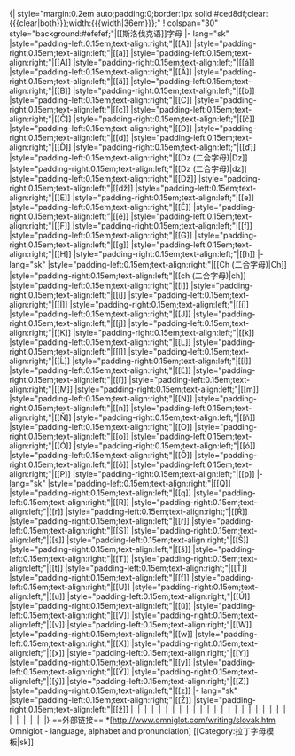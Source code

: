 {| style="margin:0.2em auto;padding:0;border:1px solid #ced8df;clear:{{{clear|both}}};width:{{{width|36em}}};"
! colspan="30" style="background:#efefef;"|[[斯洛伐克语]]字母
|- lang="sk"
|style="padding-left:0.15em;text-align:right;"|[[A]]
|style="padding-right:0.15em;text-align:left;"|[[a]]
|style="padding-left:0.15em;text-align:right;"|[[Á]]
|style="padding-right:0.15em;text-align:left;"|[[á]]
|style="padding-left:0.15em;text-align:right;"|[[Ä]]
|style="padding-right:0.15em;text-align:left;"|[[ä]]
|style="padding-left:0.15em;text-align:right;"|[[B]]
|style="padding-right:0.15em;text-align:left;"|[[b]]
|style="padding-left:0.15em;text-align:right;"|[[C]]
|style="padding-right:0.15em;text-align:left;"|[[c]]
|style="padding-left:0.15em;text-align:right;"|[[Č]]
|style="padding-right:0.15em;text-align:left;"|[[č]]
|style="padding-left:0.15em;text-align:right;"|[[D]]
|style="padding-right:0.15em;text-align:left;"|[[d]]
|style="padding-left:0.15em;text-align:right;"|[[Ď]]
|style="padding-right:0.15em;text-align:left;"|[[ď]]
|style="padding-left:0.15em;text-align:right;"|[[Dz (二合字母)|Dz]]
|style="padding-right:0.15em;text-align:left;"|[[Dz (二合字母)|dz]]
|style="padding-left:0.15em;text-align:right;"|[[Dž]]
|style="padding-right:0.15em;text-align:left;"|[[dž]]
|style="padding-left:0.15em;text-align:right;"|[[E]]
|style="padding-right:0.15em;text-align:left;"|[[e]]
|style="padding-left:0.15em;text-align:right;"|[[É]]
|style="padding-right:0.15em;text-align:left;"|[[é]]
|style="padding-left:0.15em;text-align:right;"|[[F]]
|style="padding-right:0.15em;text-align:left;"|[[f]]
|style="padding-left:0.15em;text-align:right;"|[[G]]
|style="padding-right:0.15em;text-align:left;"|[[g]]
|style="padding-left:0.15em;text-align:right;"|[[H]]
|style="padding-right:0.15em;text-align:left;"|[[h]]
|- lang="sk"
|style="padding-left:0.15em;text-align:right;"|[[Ch (二合字母)|Ch]]
|style="padding-right:0.15em;text-align:left;"|[[ch (二合字母)|ch]]
|style="padding-left:0.15em;text-align:right;"|[[I]]
|style="padding-right:0.15em;text-align:left;"|[[i]]
|style="padding-left:0.15em;text-align:right;"|[[Í]]
|style="padding-right:0.15em;text-align:left;"|[[í]]
|style="padding-left:0.15em;text-align:right;"|[[J]]
|style="padding-right:0.15em;text-align:left;"|[[j]]
|style="padding-left:0.15em;text-align:right;"|[[K]]
|style="padding-right:0.15em;text-align:left;"|[[k]]
|style="padding-left:0.15em;text-align:right;"|[[L]]
|style="padding-right:0.15em;text-align:left;"|[[l]]
|style="padding-left:0.15em;text-align:right;"|[[Ĺ]]
|style="padding-right:0.15em;text-align:left;"|[[ĺ]]
|style="padding-left:0.15em;text-align:right;"|[[Ľ]]
|style="padding-right:0.15em;text-align:left;"|[[ľ]]
|style="padding-left:0.15em;text-align:right;"|[[M]]
|style="padding-right:0.15em;text-align:left;"|[[m]]
|style="padding-left:0.15em;text-align:right;"|[[N]]
|style="padding-right:0.15em;text-align:left;"|[[n]]
|style="padding-left:0.15em;text-align:right;"|[[Ň]]
|style="padding-right:0.15em;text-align:left;"|[[ň]]
|style="padding-left:0.15em;text-align:right;"|[[O]]
|style="padding-right:0.15em;text-align:left;"|[[o]]
|style="padding-left:0.15em;text-align:right;"|[[Ó]]
|style="padding-right:0.15em;text-align:left;"|[[ó]]
|style="padding-left:0.15em;text-align:right;"|[[Ô]]
|style="padding-right:0.15em;text-align:left;"|[[ô]]
|style="padding-left:0.15em;text-align:right;"|[[P]]
|style="padding-right:0.15em;text-align:left;"|[[p]]
|- lang="sk"
|style="padding-left:0.15em;text-align:right;"|[[Q]]
|style="padding-right:0.15em;text-align:left;"|[[q]]
|style="padding-left:0.15em;text-align:right;"|[[R]]
|style="padding-right:0.15em;text-align:left;"|[[r]]
|style="padding-left:0.15em;text-align:right;"|[[Ŕ]]
|style="padding-right:0.15em;text-align:left;"|[[ŕ]]
|style="padding-left:0.15em;text-align:right;"|[[S]]
|style="padding-right:0.15em;text-align:left;"|[[s]]
|style="padding-left:0.15em;text-align:right;"|[[Š]]
|style="padding-right:0.15em;text-align:left;"|[[š]]
|style="padding-left:0.15em;text-align:right;"|[[T]]
|style="padding-right:0.15em;text-align:left;"|[[t]]
|style="padding-left:0.15em;text-align:right;"|[[Ť]]
|style="padding-right:0.15em;text-align:left;"|[[ť]]
|style="padding-left:0.15em;text-align:right;"|[[U]]
|style="padding-right:0.15em;text-align:left;"|[[u]]
|style="padding-left:0.15em;text-align:right;"|[[Ú]]
|style="padding-right:0.15em;text-align:left;"|[[ú]]
|style="padding-left:0.15em;text-align:right;"|[[V]]
|style="padding-right:0.15em;text-align:left;"|[[v]]
|style="padding-left:0.15em;text-align:right;"|[[W]]
|style="padding-right:0.15em;text-align:left;"|[[w]]
|style="padding-left:0.15em;text-align:right;"|[[X]]
|style="padding-right:0.15em;text-align:left;"|[[x]]
|style="padding-left:0.15em;text-align:right;"|[[Y]]
|style="padding-right:0.15em;text-align:left;"|[[y]]
|style="padding-left:0.15em;text-align:right;"|[[Ý]]
|style="padding-right:0.15em;text-align:left;"|[[ý]]
|style="padding-left:0.15em;text-align:right;"|[[Z]]
|style="padding-right:0.15em;text-align:left;"|[[z]]
|- lang="sk"
|style="padding-left:0.15em;text-align:right;"|[[Ž]]
|style="padding-right:0.15em;text-align:left;"|[[ž]]
|&nbsp;
|&nbsp;
|&nbsp;
|&nbsp;
|&nbsp;
|&nbsp;
|&nbsp;
|&nbsp;
|&nbsp;
|&nbsp;
|&nbsp;
|&nbsp;
|&nbsp;
|&nbsp;
|&nbsp;
|&nbsp;
|&nbsp;
|&nbsp;
|&nbsp;
|&nbsp;
|&nbsp;
|&nbsp;
|&nbsp;
|&nbsp;
|&nbsp;
|&nbsp;
|&nbsp;
|&nbsp;
|}<noinclude>
==外部链接==
*[http://www.omniglot.com/writing/slovak.htm Omniglot - language, alphabet and pronunciation]
[[Category:拉丁字母模板|sk]]
</noinclude>